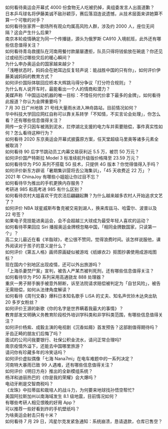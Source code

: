 如何看待奥运会开幕式 4000 份食物无人吃被扔掉，奥组委发言人出面道歉？  
日本乒乓球名将伊藤美诚不敌孙颖莎，赛后落泪连说遗憾，从技术层面来讲她算不算一个可敬的对手？  
如何看待张家界一剧场所有观众均属高风险人群，涉及约 2000 人，座位无间隔？这会产生什么后果?  
南京本轮疫情确定为同一个传播链，源头为俄罗斯 CA910 入境航班，此外还有哪些信息值得关注？  
如何看待青岛救援队在河南用餐付款屡屡遭拒，队员只得将钱偷放在碗底？你还见过或经历过哪些灾后的暖心瞬间？  
为什么申办奥运会的国家越来越少？  
「浅睡状态时，妈妈会在她耳边反复轻声说：能战胜中国的只有你」，如何评价伊藤美诚妈妈的教育方式？  
如何评价国际体联回应桥本大辉跳马得分争议「打分符合规则」？  
为什么有人说开车时，最能看出一个人的情商和潜力？  
美媒声称「中国运动机器的唯一目标：不惜任何代价拿下最多的金牌」，如何看待此报道？你认为金牌重要吗？  
7 月 30 日广州地铁 21 号线大量雨水进入神舟路站，目前情况如何？  
华中科技大学回应网红自称可以靠关系转学「不知情，不实言论会处理」，你怎么看？还有哪些信息值得关注？  
网传一女子只因车被溅到泥水，拦停湖北支援的电力车并索要赔偿，事件真实性如何？怎么看待这种行为？  
如何看待 2020 东京奥运会开幕式披露原方案，任天堂超级马里奥等诸多元素全被取消？  
如何看待 90 后字节跳动员工内幕交易获利近 5.5 万，被罚 50 万元？  
如何评价国产特斯拉 Model 3 标准续航升级版价格降至 23.59 万元？  
如何看待华为 P50 系列不搭载 5G 技术，只提供 4G 版本？你觉得值得入手吗？  
如何评价新东方辟谣「暑期集训营将去公海集训」，「45 天收费近 22 万」？  
2021 年 ChinaJoy 有哪些小姐姐让你过目不忘？  
如何看待华为推出的手机更换内存服务？  
考研进 985 和高考进 985 有什么区别？  
如何看待农村大姐喜欢干完农活后翩翩起舞？为什么越来越多农村人开始追求文艺了？  
如何评价 NBA 球星威斯布鲁克被交易到湖人，换来库兹马、哈雷尔、波普以及 22 号签？  
如果电子竞技能进奥运会，会不会超越三大球成为最受年轻人喜欢的运动？  
如何看待苹果回应 Siri 播报奥运金牌榜忽略中国，「相同金牌数国家，只读第一个」？  
高二女儿最近在看《羊脂球》，老公很不赞同，觉得浪费时间。该怎样说服他，课外阅读对于孩子的意义是什么？  
如何评价《第五人格》画师原画疑似被游戏《纸嫁衣2》抠图抄袭使用成游戏图标？  
现在国内个别地区出现疫情，还可以外出旅游吗？  
「上海杀妻焚尸案」宣判，被告人严某杰被判死刑，还有哪些信息值得关注？  
如何看待华为 P50 系列采用高通骁龙 888 处理器？  
重庆一男子掰手腕手被意外掰断，诉至法院请求赔偿被判定为「自甘风险」，被告无需赔偿，如何从法律角度解读？  
如何看待《周刊文春》爆料日本知名歌手 LiSA 的丈夫、知名声优铃木达央出轨 20 多岁女粉丝？  
如何评价王源的新歌《你的名字是世界瞒着我最大的事情》？  
教育部发文明确义务教育阶段校外培训学科类和非学科类范围，有哪些信息值得关注？  
如何评价杨紫、成毅主演的电视剧《沉香如屑》首发预告？这部剧值得期待吗？  
牙齿正畸的朋友们后悔了吗？  
面试的公司问我要银行、社保公积金流水，请问正常合理吗?  
南京疫情外溢下，还能去中国哪里旅游？  
请问你有珍藏多年的冷笑话吗？  
如何评价虚拟偶像「七海 Nana7mi」在电车难题中的一系列决定？  
河南特大暴雨已致 99 人遇难，还有哪些信息值得关注？  
如何评价《明日方舟》推出的全新模组系统？  
杨洋和迪丽热巴的《你是我的荣耀》会大爆吗？  
电动牙刷是交智商税吗？  
《龙珠》中拉蒂兹和栽培人的战斗力，为何要来地球找孙悟空帮忙?  
美国阿拉斯加州以南海域发生 8.1 级地震，目前情况如何？  
有哪些考研人相见恨晚的好用 App？  
可以推荐一些好看到炸的手机壁纸吗？  
为啥奥运会射击只有十米？  
如何看待 7 月 29 日，鸿星尔克发紧急通知：系统崩溃，恳请退款，仓库已售空？  

